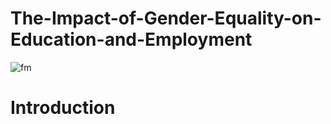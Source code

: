 # The-Impact-of-Gender-Equality-on-Education-and-Employment
![fm](https://github.com/Maureen610/The-Impact-of-Gender-Equality-on-Education-and-Employment/assets/71274439/73c6dabe-4990-45f3-84c5-0469d1676cec)

# Introduction
